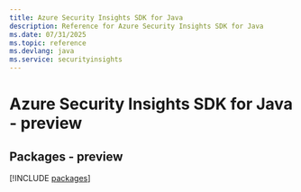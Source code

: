 ```yaml
---
title: Azure Security Insights SDK for Java
description: Reference for Azure Security Insights SDK for Java
ms.date: 07/31/2025
ms.topic: reference
ms.devlang: java
ms.service: securityinsights
---
```

# Azure Security Insights SDK for Java - preview
## Packages - preview
[!INCLUDE [packages](security-insights-index.md)]